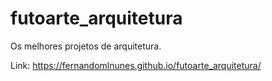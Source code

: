# futoarte_arquitetura
Os melhores projetos de arquitetura.

Link: https://fernandomlnunes.github.io/futoarte_arquitetura/
